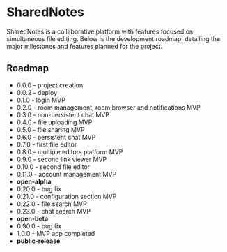 # SharedNotes

SharedNotes is a collaborative platform with features focused on simultaneous file editing. Below is the development roadmap, detailing the major milestones and features planned for the project.

## Roadmap
- 0.0.0 - project creation
- 0.0.2 - deploy
- 0.1.0 - login MVP
- 0.2.0 - room management, room browser and notifications MVP
- 0.3.0 - non-persistent chat MVP
- 0.4.0 - file uploading MVP
- 0.5.0 - file sharing MVP
- 0.6.0 - persistent chat MVP
- 0.7.0 - first file editor
- 0.8.0 - multiple editors platform MVP
- 0.9.0 - second link viewer MVP
- 0.10.0 - second file editor
- 0.11.0 - account management MVP
- **open-alpha** 
- 0.20.0 - bug fix
- 0.21.0 - configuration section MVP
- 0.22.0 - file search MVP
- 0.23.0 - chat search MVP
- **open-beta**
- 0.90.0 - bug fix
- 1.0.0 - MVP app completed
- **public-release**


